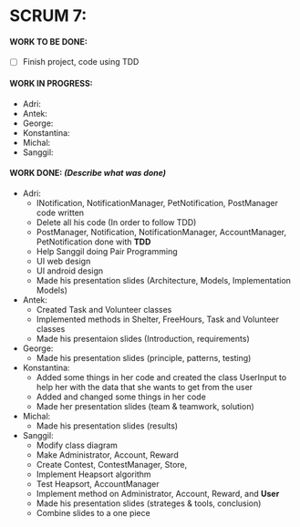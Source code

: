 # SCRUM 7:
#### WORK TO BE DONE:

 - [ ] Finish project, code using TDD

#### WORK IN PROGRESS:

* Adri:
* Antek:
* George:
* Konstantina:
* Michal: 
* Sanggil:
   

#### WORK DONE: *(Describe what was done)*

 * Adri:
   - INotification, NotificationManager, PetNotification, PostManager code written
   - Delete all his code (In order to follow TDD)
   - PostManager, Notification, NotificationManager, AccountManager, PetNotification done with **TDD**
   - Help Sanggil doing Pair Programming
   - UI web design
   - UI android design
   - Made his presentation slides (Architecture, Models, Implementation Models)
 * Antek:
   - Created Task and Volunteer classes
   - Implemented methods in Shelter, FreeHours, Task and Volunteer classes
   - Made his presentaion slides (Introduction, requirements)
 * George:
   - Made his presentation slides (principle, patterns, testing)
 * Konstantina:
   - Added some things in her code and created the class UserInput to help her with the data that she wants to get from the user
   - Added and changed some things in her code
   - Made her presentation slides (team & teamwork, solution)
 * Michal: 
   - Made his presentation slides (results)
 * Sanggil:
   - Modify class diagram
   - Make Administrator, Account, Reward
   - Create Contest, ContestManager, Store,
   - Implement Heapsort algorithm
   - Test Heapsort, AccountManager
   - Implement method on Administrator, Account, Reward, and **User**
   - Made his presentation slides (strateges & tools, conclusion)
   - Combine slides to a one piece
